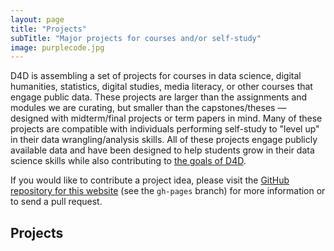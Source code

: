 ```yaml
---
layout: page
title: "Projects"
subTitle: "Major projects for courses and/or self-study"
image: purplecode.jpg
---
```


D4D is assembling a set of projects for courses in data science, digital humanities, statistics, digital studies, media literacy, or other courses that engage public data. These projects are larger than the assignments and modules we are curating, but smaller than the capstones/theses ― designed with midterm/final projects or term papers in mind. Many of these projects are compatible with individuals performing self-study to "level up" in their data wrangling/analysis skills. All of these projects engage publicly available data and have been designed to help students grow in their data science skills while also contributing to <a href="http://datafordemocracy.org/about.html" target="blank_">the goals of D4D</a>.

If you would like to contribute a project idea, please visit the <a href="https://github.com/data4Democracy/educational-hub" target="blank_">GitHub repository for this website</a> (see the `gh-pages` branch) for more information or to send a pull request.

## Projects

<!-- List existing projects here. As the list grows, start to organize by category in whatever way makes the most sense. -->
